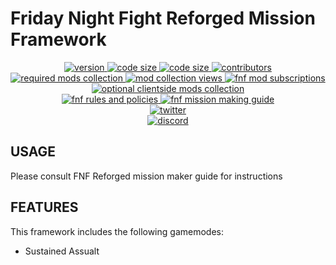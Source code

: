 # Friday Night Fight Reforged Mission Framework

<p align="center">
  <a href="https://github.com/Mallen-git/FNF-Reforged/releases/latest">
    <img src="https://img.shields.io/github/v/release/Mallen-git/FNF-Reforged?style=plastic&label=version&sort=semver" alt="version">
  </a>
  <a href="https://github.com/Mallen-git/FNF-Reforged/releases/latest">
    <img src="https://img.shields.io/github/languages/code-size/Mallen-git/FNF-Reforged?style=plastic" alt="code size">
  </a>
  <a href="https://github.com/Mallen-git/FNF-Reforged/releases/latest">
    <img src="https://img.shields.io/github/license/Mallen-git/FNF-Reforged?style=plastic" alt="code size">
  </a>
  <a href="https://github.com/Mallen-git/FNF-Reforged/graphs/contributors">
    <img src="https://img.shields.io/github/contributors/Mallen-git/FNF-Reforged?style=plastic" alt="contributors">
  </a>
  <br/>
  <a href="https://steamcommunity.com/sharedfiles/filedetails/?id=1551644814">
    <img src="https://img.shields.io/steam/collection-files/1551644814?label=required%20mods&logo=steam&style=plastic" alt="required mods collection">
  </a>
  <a href="https://steamcommunity.com/sharedfiles/filedetails/?id=1551644814">
    <img src="https://img.shields.io/steam/views/1551644814?logo=steam&style=plastic" alt="mod collection views">
  </a>
  <a href="https://steamcommunity.com/sharedfiles/filedetails/?id=1551644814">
    <img src="https://img.shields.io/steam/subscriptions/2100378754?logo=steam&style=plastic" alt="fnf mod subscriptions">
  </a>
  <a href="https://steamcommunity.com/sharedfiles/filedetails/?id=1551648858">
    <img src="https://img.shields.io/steam/collection-files/1551648858?label=optional%20clientside%20mods&logo=steam&style=plastic" alt="optional clientside mods collection">
  </a>
  <br/>
  <a href="https://docs.google.com/document/d/19-7s9YslwOBQ_sjh1Gi7y9NhOfRzHSYqqd7MKQXNI1A/edit?usp=sharing">
    <img src="https://img.shields.io/badge/GDocs-FNF%20Rules%20and%20Policies-orange?style=plastic&logo=#4285F4" alt="fnf rules and policies">
  </a>
  <a href="https://docs.google.com/document/d/1D_3Bfv4CshksOpXxsbW0u-FJKxUTSga1gCSSDYjFcOg/edit?usp=sharing">
    <img src="https://img.shields.io/badge/GDocs-FNF%20Mission%20Making%20Guide-orange?style=plastic" alt="fnf mission making guide">
  </a>
  <br/>
  <a href="https://twitter.com/armafnf">
    <img src="https://img.shields.io/twitter/follow/armafnf?style=social" alt="twitter">
  </a>
  <br/>
  <a href="https://discord.gg/y4Rygfd">
    <img src="https://img.shields.io/discord/106475368495484928?logo=discord&style=social" alt="discord">
  </a>
  <br/>
</p>

## USAGE

Please consult FNF Reforged mission maker guide for instructions

## FEATURES

This framework includes the following gamemodes:

- Sustained Assualt
